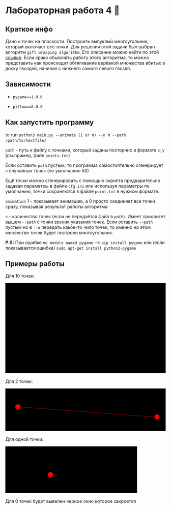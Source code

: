 # Лабораторная работа 4 :red_circle:

## Краткое инфо

Дано `n` точек на плоскости. Построить выпуклый многоугольник, который включает все точки. Для решения этой задачи был выбран алгоритм `gift wrapping algorithm`. Его описание можно найти по этой [ссылке](https://en.wikipedia.org/wiki/Gift_wrapping_algorithm). Если крако обьяснять работу этого алгоритма, то  можно представить как происходит обтягивание верёвкой множества вбитых в доску гвоздей, начиная с нижнего самого левого гвоздя.

## Зависимости

- `pygame==1.9.6`

- `pillow==8.0.0`

## Как запустить программу

to run `python3 main.py --animate (1 or 0) --n N --path /path/to/textfile/`

`path` - путь к файлу с точками, который заданы посторчно в формате `x,y` (см.пример, файл `points.txt`)

Если оставить `path` пустым, то программа самостоятельно сгенерирует `n` случайных точек (по умолчанию 50)

Ещё точки можно сгенерировать с помощью скрипта предварительно задавая параметры в файле `cfg.ini` или используя параметры по умолчанию, точки сохраняются в файле
`point.txt` в нужном формате.

`animation` 1 - показывает анимацию, а 0 просто соединяет все точки сразу, показывая результат работы алгоритма

`n` - количество точек (если не передаётся файл в `path`). Имеет приоритет вышем `--path` с точки зрения указания точек. Если оставить `--path` пустым но в `--n` передать какое-то чило точек, то именно на этом мноэестве точек будет построен многоугольник. 


**P.S:** При ошибке `no module named pygame` --> `pip install pygame` или (если показывается ошибка) `sudo apt-get install python3-pygame`


## Примеры работы

Для 10 точек:

![линк](animation.gif)

Для 2 точек: 

![image-20201028200725041](image-20201028200725041.png)

Для одной точки:

![image-20201028200812680](image-20201028200812680.png)

Для 0 точек будет вывелен черное окно которое закроется
